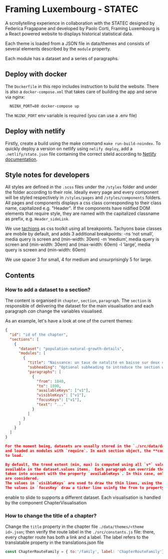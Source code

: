 # Framing Luxembourg - STATEC

A scrollytelling experience in collaboration with the STATEC designed by Federica Fragapane and developed by Paolo Corti, Framing Luxembourg is a React powered website to displays historical statistical data.

Each theme is loaded from a JSON file in data/themes and consists of several elements described by the `module` property.

Each module has a dataset and a series of paragraphs.

## Deploy with docker
The `Dockerfile` in this repo includes instruction to build the website. There is also a `docker-compose.xml` that takes care of building the app and serve via nginx:

```
  NGINX_PORT=80 docker-compose up
```

The `NGINX_PORT` env variable is required (you can use a .env file)

## Deploy with netlify
Firstly, create a build using the make command `make run-build-noindex`.
To quickly deploy a version on netlify using `nelify deploy`, add a `.netlify/state.json` file containing the correct siteId according to [Netlify documentation](https://docs.netlify.com/cli/get-started/#link-and-unlink-sites).

## Style notes for developers
All styles are defined in the `.scss` files under the `/styles` folder and under the
folder according to their role. Ideally every page and every component will be styled respectively
in `/styles/pages` and `/styles/components` folders.
All pages and components displays a css class corresponding to their class name, capitalized
e.g. "Header". If the components have nidified DOM elements that require style, they are named
with the capitalized classname as prefix, e.g. `Header_sideLink`.

We use [tachions](https://tachyons.io/) as css toolkit using all breakpoints.
Tachyons base classes are mobile by default, and adds 3 additional breakpoints:
-ns ‘not small’, media query is screen and (min-width: 30em)
-m ‘medium’, media query is screen and (min-width: 30em) and (max-width: 60em)
-l ‘large’, media query is screen and (min-width: 60em)

We use spacer 3 for small, 4 for medium and unsurprisingly 5 for large.

## Contents

### How to add a dataset to a section?
The content is organised in `chapter`, `section`, `paragraph`. The `section` is
responsible of delivering the dataset for the main visualisation and each paragraph
*can* change the variables visualised.

As an example, let's have a look at one of the current themes:
```json
{
  "id": "id of the chapter",
  "sections": [
    {
      "dataset": "population-natural-growth-details",
      "modules": [
        {
          "title": "Naissance: un taux de natalité en baisse sur deux cents ans",
          "subheading": "Optional subheading to introduce the section with a bigger font",
          "paragraphs": [
            {
              "from": 1840,
              "to": 1890,
              "availableKeys": ["v1"],
              "visibleKeys": ["v1"],
              "focusKeys": ["v1"],
              "text": "..."
            }
          ]
        }
      ]
    }
  ]
}

For the moment being, datasets are usually stored in the `./src/data/datasets/` folder,
and loaded as modules with `require`. In each section object, the **compulsory** `dataset` property defines the filename
to load.

By default, the trend extent (min, max) is computed using all `v*` values
available in the dataset.values items.  Each paragraph can override the values
taken into account with the property `availableKeys`. In this case, only the values of the `v1` property
are considered.
The values in `visibleKeys` are used to draw the thin lines, using the full range 1940 to today.
The values in `focusKey` draw a ticker line usinfg the from to property. If no focusKey is present, the `v` is then highighted


  ```

enable to slide to supports a different dataset.
Each visualisation is handled by the component ChapterVisualisation

### How to change the title of a chapter?
Change the `title` property in the chapter file `./data/themes/<theme id>.json`; then verify
the route label in the `./src/constants.js` file: there, every chapter route
has both a link and a label. The label refers to the translatable property in the translations.json file

```javascript
const ChapterRouteFamily = { to:'/family', label: 'ChapterRouteFamily'}
```
